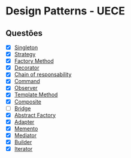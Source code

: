 # Design Patterns - UECE

## Questões

- [x] [Singleton](src/com/uece/questions/singleton)
- [x] [Strategy](src/com/uece/questions/strategy)
- [x] [Factory Method](src/com/uece/questions/factorymethod)
- [x] [Decorator](src/com/uece/questions/decorator)
- [x] [Chain of responsability](src/com/uece/questions/chainOfResponsability)
- [x] [Command](src/com/uece/questions/command)
- [x] [Observer](src/com/uece/questions/observer)
- [x] [Template Method](src/com/uece/questions/templateMethod)
- [x] [Composite](src/com/uece/questions/composite)
- [ ] [Bridge](src/com/uece/questions/bridge)
- [x] [Abstract Factory](src/com/uece/questions/abstractFactory)
- [x] [Adapter](src/com/uece/questions/adapter)
- [x] [Memento](src/com/uece/questions/memento)
- [x] [Mediator](src/com/uece/questions/mediator)
- [x] [Builder](src/com/uece/questions/builder)
- [x] [Iterator](src/com/uece/questions/iterator)